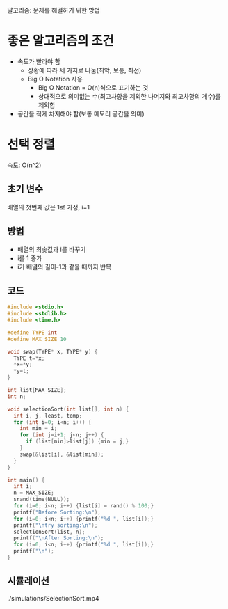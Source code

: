알고리즘: 문제를 해결하기 위한 방법

# 좋은 알고리즘의 조건

- 속도가 빨라야 함
  - 상황에 따라 세 가지로 나눔(최악, 보통, 최선)
  - Big O Notation 사용
    - Big O Notation = O(n)식으로 표기하는 것
    - 상대적으로 의미없는 수(최고차항을 제외한 나머지와 최고차항의 계수)를 제외함
- 공간을 적게 차지해야 함(보통 메모리 공간을 의미)

# 선택 정렬

속도: O(n^2)

## 초기 변수

배열의 첫번째 값은 1로 가정, i=1

## 방법

- 배열의 최솟값과 i를 바꾸기
- i를 1 증가
- i가 배열의 길이-1과 같을 때까지 반복 

## 코드

```c
#include <stdio.h>
#include <stdlib.h>
#include <time.h>

#define TYPE int
#define MAX_SIZE 10

void swap(TYPE* x, TYPE* y) {
  TYPE t=*x;
  *x=*y;
  *y=t;
}

int list[MAX_SIZE];
int n;

void selectionSort(int list[], int n) {
  int i, j, least, temp;
  for (int i=0; i<n; i++) {
    int min = i;
    for (int j=i+1; j<n; j++) {
      if (list[min]>list[j]) {min = j;}
    }
    swap(&list[i], &list[min]);
  }
}

int main() {
  int i;
  n = MAX_SIZE;
  srand(time(NULL));
  for (i=0; i<n; i++) {list[i] = rand() % 100;}
  printf("Before Sorting:\n");
  for (i=0; i<n; i++) {printf("%d ", list[i]);}
  printf("\ntry sorting:\n");
  selectionSort(list, n);
  printf("\nAfter Sorting:\n");
  for (i=0; i<n; i++) {printf("%d ", list[i]);}
  printf("\n");
}
```

## 시뮬레이션

./simulations/SelectionSort.mp4
